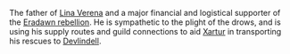 The father of [Lina Verena](Dungeons%20and%20Dragons/4.%20Characters/Milin%20Prime/Lina%20Verena.md) and a major financial and logistical supporter of the [Eradawn rebellion](Eradawn%20rebellion). He is sympathetic to the plight of the drows, and is using his supply routes and guild connections to aid [Xartur](Dungeons%20and%20Dragons/4.%20Characters/Eradawn%20Rebellion/Xartur.md) in transporting his rescues to [Devlindell](Devlindell).